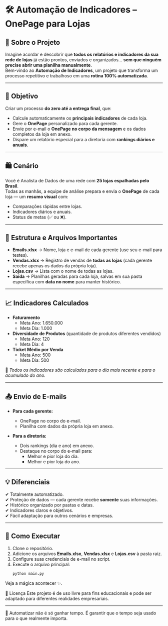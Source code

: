 # 🛠️ Automação de Indicadores – OnePage para Lojas

## 📌 Sobre o Projeto
Imagine acordar e descobrir que **todos os relatórios e indicadores da sua rede de lojas** já estão prontos, enviados e organizados… **sem que ninguém precise abrir uma planilha manualmente**.  
Bem-vindo ao **Automação de Indicadores**, um projeto que transforma um processo repetitivo e trabalhoso em uma **rotina 100% automatizada**.

---

## 🎯 Objetivo
Criar um processo **do zero até a entrega final**, que:
- Calcule automaticamente os **principais indicadores** de cada loja.
- Gere o **OnePage** personalizado para cada gerente.
- Envie por e-mail o **OnePage no corpo da mensagem** e os dados completos da loja em anexo.
- Dispare um relatório especial para a diretoria com **rankings diários e anuais**.

---

## 🛍️ Cenário
Você é Analista de Dados de uma rede com **25 lojas espalhadas pelo Brasil**.  
Todas as manhãs, a equipe de análise prepara e envia o **OnePage** de cada loja — um **resumo visual** com:
- Comparações rápidas entre lojas.
- Indicadores diários e anuais.
- Status de metas (✅ ou ❌).

---

## 📂 Estrutura e Arquivos Importantes
- **Emails.xlsx** → Nome, loja e e-mail de cada gerente (use seu e-mail para testes).
- **Vendas.xlsx** → Registro de vendas de **todas as lojas** (cada gerente recebe apenas os dados da própria loja).
- **Lojas.csv** → Lista com o nome de todas as lojas.
- **Saída** → Planilhas geradas para cada loja, salvas em sua pasta específica com **data no nome** para manter histórico.

---

## 📈 Indicadores Calculados
- **Faturamento**  
  - Meta Ano: 1.650.000  
  - Meta Dia: 1.000  
- **Diversidade de Produtos** (quantidade de produtos diferentes vendidos)  
  - Meta Ano: 120  
  - Meta Dia: 4  
- **Ticket Médio por Venda**  
  - Meta Ano: 500  
  - Meta Dia: 500  

📌 *Todos os indicadores são calculados para o dia mais recente e para o acumulado do ano.*

---

## 📤 Envio de E-mails
- **Para cada gerente:**  
  - OnePage no corpo do e-mail.  
  - Planilha com dados da própria loja em anexo.  

- **Para a diretoria:**  
  - Dois rankings (dia e ano) em anexo.  
  - Destaque no corpo do e-mail para:  
    - Melhor e pior loja do dia.  
    - Melhor e pior loja do ano.  

---

## 💡 Diferenciais
✔ Totalmente automatizado.  
✔ Proteção de dados — cada gerente recebe **somente** suas informações.  
✔ Histórico organizado por pastas e datas.  
✔ Indicadores claros e objetivos.  
✔ Fácil adaptação para outros cenários e empresas.

---

## 🚀 Como Executar
1. Clone o repositório.
2. Adicione os arquivos **Emails.xlsx**, **Vendas.xlsx** e **Lojas.csv** à pasta raiz.
3. Configure suas credenciais de e-mail no script.
4. Execute o arquivo principal:
   ```bash
   python main.py
Veja a mágica acontecer ✨.

📜 Licença
Este projeto é de uso livre para fins educacionais e pode ser adaptado para diferentes realidades empresariais.

---

💌 Automatizar não é só ganhar tempo. É garantir que o tempo seja usado para o que realmente importa.

